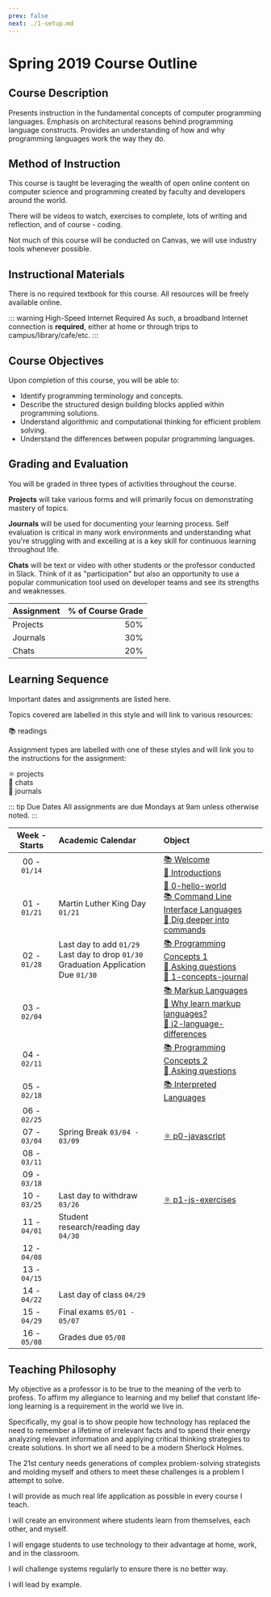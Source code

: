 ```yaml
---
prev: false
next: ./1-setup.md
---
```

# Spring 2019 Course Outline

## Course Description

Presents instruction in the fundamental concepts of computer programming languages. Emphasis on architectural reasons behind programming language constructs. Provides an understanding of how and why programming languages work the way they do.

## Method of Instruction

This course is taught be leveraging the wealth of open online content on computer science and programming created by faculty and developers around the world.

There will be videos to watch, exercises to complete, lots of writing and reflection, and of course - coding.

Not much of this course will be conducted on Canvas, we will use industry tools whenever possible.

## Instructional Materials

There is no required textbook for this course. All resources will be freely available online.

::: warning High-Speed Internet Required
As such, a broadband Internet connection is **required**, either at home or through trips to campus/library/cafe/etc.
:::

## Course Objectives

Upon completion of this course, you will be able to:

* Identify programming terminology and concepts.
* Describe the structured design building blocks applied within programming solutions.
* Understand algorithmic and computational thinking for efficient problem solving.
* Understand the differences between popular programming languages.

## Grading and Evaluation

You will be graded in three types of activities throughout the course.

**Projects** will take various forms and will primarily focus on demonstrating mastery of topics.

**Journals** will be used for documenting your learning process. Self evaluation is critical in many work environments and understanding what you're struggling with and excelling at is a key skill for continuous learning throughout life.

**Chats** will be text or video with other students or the professor conducted in Slack. Think of it as "participation" but also an opportunity to use a popular communication tool used on developer teams and see its strengths and weaknesses.

|Assignment |  % of Course Grade |
|:----------|-------------------:|
| Projects  |                50% |
| Journals  |                30% |
| Chats     |                20% |

## Learning Sequence

Important dates and assignments are listed here.

Topics covered are labelled in this style and will link to various resources:

:books: readings

Assignment types are labelled with one of these styles and will link you to the instructions for the assignment:

:atom_symbol:  projects  
:speech_balloon: chats  
:memo: journals

::: tip Due Dates
All assignments are due Mondays at 9am unless otherwise noted.
:::

| Week - Starts | Academic Calendar | Object |
|:---------------:|:-------------------|:--------|
|00 - `01/14`| | [:books: Welcome][6]<br />[:speech_balloon: Introductions][7] |
|01 - `01/21`|Martin Luther King Day `01/21`| [:memo: 0-hello-world][1]<br />[:books: Command Line Interface Languages][8]<br />[:speech_balloon: Dig deeper into commands][9] |
|02 - `01/28`| Last day to add `01/29`<br />Last day to drop `01/30`<br />Graduation Application Due `01/30`|[:books: Programming Concepts 1][10]<br />[:speech_balloon: Asking questions][11]<br />[:memo: 1-concepts-journal][2] |
|03 - `02/04`| |[:books: Markup Languages][12]<br />[:speech_balloon: Why learn markup languages?][13]<br />[:memo: j2-language-differences][3] ||
|04 - `02/11`|| [:books: Programming Concepts 2][14]<br />[:speech_balloon: Asking questions][15] ||
|05 - `02/18`| |[:books: Interpreted Languages][16] | |
|06 - `02/25`|  | |
|07 - `03/04`| Spring Break `03/04 - 03/09`|[:atom_symbol: p0-javascript][4] |
|08 - `03/11`|  | |
|09 - `03/18`| ||
|10 - `03/25`| Last day to withdraw `03/26`|[:atom_symbol: p1-js-exercises][5] |
|11 - `04/01`| Student research/reading day `04/30` ||
|12 - `04/08`|  ||
|13 - `04/15`|  | |
|14 - `04/22`|  Last day of class `04/29` ||
|15 - `04/29`|  Final exams `05/01 - 05/07`||
|16 - `05/08`| Grades due `05/08` ||

## Teaching Philosophy

My objective as a professor is to be true to the meaning of the verb to profess. To affirm my allegiance to learning and my belief that constant life-long learning is a requirement in the world we live in.

Specifically, my goal is to show people how technology has replaced the need to remember a lifetime of irrelevant facts and to spend their energy analyzing relevant information and applying critical thinking strategies to create solutions. In short we all need to be a modern Sherlock Holmes.

The 21st century needs generations of complex problem-solving strategists and molding myself and others to meet these challenges is a problem I attempt to solve.

I will provide as much real life application as possible in every course I teach.

I will create an environment where students learn from themselves, each other, and myself.

I will engage students to use technology to their advantage at home, work, and in the classroom.

I will challenge systems regularly to ensure there is no better way.

I will lead by example.

[//]: # (References)
[1]: https://itp-175-fa18.github.io/0-hello-world/
[2]: https://itp-175-fa18.github.io/1-concepts-journal
[3]: https://itp-175-fa18.github.io/j2-language-differences
[4]: https://itp-175-fa18.github.io/p0-javascript/instructions
[5]: https://itp-175-fa18.github.io/p1-js-exercises/instructions.html
[6]: welcome.md
[7]: chats/0-introductions.md
[8]: cli-languages.md
[9]: chats/1-commands.md
[10]: programming-concepts-1.md
[11]: chats/2-concepts-1.md
[12]: markup-languages.md
[13]: chats/3-markup.md
[14]: programming-concepts-2.md
[15]: chats/4-concepts-2.md
[16]: interpreted-languages.md